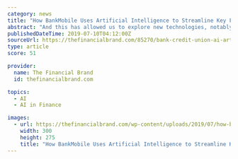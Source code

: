 ```yaml
---
category: news
title: "How BankMobile Uses Artificial Intelligence to Streamline Key Functions"
abstract: "And this has allowed us to explore new technologies, notably investing heavily in artificial intelligence (AI ... Previous generations wanted to pick up the phone and speak to a bank or credit union representative. But younger generations are less ..."
publishedDateTime: 2019-07-10T04:12:00Z
sourceUrl: https://thefinancialbrand.com/85270/bank-credit-union-ai-artificial-intelligence-bankmobile/
type: article
score: 51

provider:
  name: The Financial Brand
  id: thefinancialbrand.com

topics:
  - AI
  - AI in Finance

images:
  - url: https://thefinancialbrand.com/wp-content/uploads/2019/07/how-bankmobile-uses-artificial-intelligence-to-streamline-key-functions.jpg
    width: 300
    height: 275
    title: "How BankMobile Uses Artificial Intelligence to Streamline Key Functions"
---
```

